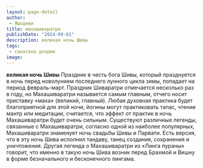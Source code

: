 ```yaml
---
layout: page-detail
author:
 - Яшодеви
title: махашиваратри
publishDate: "2024-09-01"
description: великая ночь Шивы
tags:
 - санатана дхарма
image: 
---
```


__великая ночь Шивы__
Праздник в честь бога Шивы, который празднуется в ночь перед новолунием последнего лунного цикла зимы, попадает на период февраль-март. Праздник Шиваратри отмечается несколько раз в году, но Махашиваратри называется самым главным, отчего носит приставку «маха» (великий, главный). Любая духовная практика будет благоприятной для этой ночи, йогины могут практиковать тапас, чтение мантр или медитации, считается, что эффект от практик в ночь Махашиваратри будет очень сильным. Существуют различные легенды, связанные с Махашиваратри, согласно одной из наиболее популярных, Махашиваратри знаменует ночь свадьбы Шивы и Парвати. Есть версия, что в эту ночь Шива исполнил тандаву, танец создания, сохранения и уничтожения. Другая легенда о Махашиваратри из «Линга пураны» говорит, что именно в такую ночь Шива возник перед Брахмой и Вишну в форме безначального и бесконечного лингама.

